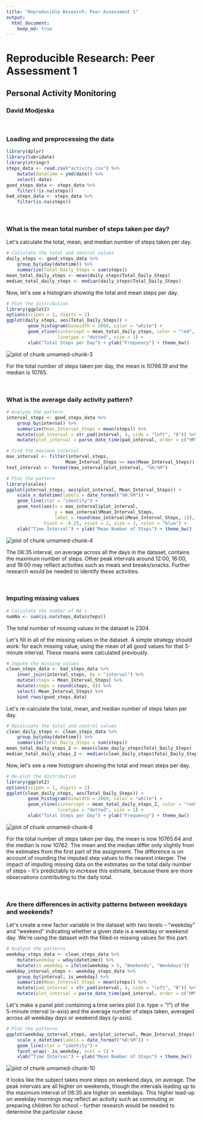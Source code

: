 ```yaml
---
title: "Reproducible Research: Peer Assessment 1"
output: 
  html_document:
    keep_md: true
---
```

# Reproducible Research: Peer Assessment 1
## Personal Activity Monitoring
### David Modjeska

<br>



### Loading and preprocessing the data


```r
library(dplyr)
library(lubridate)
library(stringr)
steps_data <- read.csv("activity.csv") %>%
    mutate(datetime = ymd(date)) %>%
    select(-date)
good_steps_data <- steps_data %>%
    filter(!is.na(steps))
bad_steps_data <- steps_data %>%
    filter(is.na(steps))
```

<br>

### What is the mean total number of steps taken per day?

Let's calculate the total, mean, and median number of steps taken per day.


```r
# Calculate the total and central values
daily_steps <- good_steps_data %>%
    group_by(yday(datetime)) %>%
    summarize(Total_Daily_Steps = sum(steps))
mean_total_daily_steps <- mean(daily_steps$Total_Daily_Steps)
median_total_daily_steps <- median(daily_steps$Total_Daily_Steps)
```
Now, let's see a histogram showing the total and mean steps per day.


```r
# Plot the distribution
library(ggplot2)
options(scipen = 1, digits = 2)
ggplot(daily_steps, aes(Total_Daily_Steps)) + 
        geom_histogram(binwidth = 2000, color = "white") +         
        geom_vline(xintercept = mean_total_daily_steps, color = "red", 
                   linetype = "dotted", size = 1) +
        xlab("Total Steps per Day") + ylab("Frequency") + theme_bw()
```

![plot of chunk unnamed-chunk-3](figure/unnamed-chunk-3-1.png) 

For the total number of steps taken per day, the mean is 10766.19 
and the median is 10765.

<br>

### What is the average daily activity pattern?


```r
# Analyze the pattern
interval_steps <- good_steps_data %>%
    group_by(interval) %>%
    summarize(Mean_Interval_Steps = mean(steps)) %>%
    mutate(pad_interval = str_pad(interval, 4, side = "left", "0")) %>%
    mutate(plot_interval = parse_date_time(pad_interval, order = c("HM", "M")))

# Find the maximum interval
max_interval <- filter(interval_steps, 
                      Mean_Interval_Steps == max(Mean_Interval_Steps))
text_interval <- format(max_interval$plot_interval, "%H:%M")

# Plot the pattern
library(scales)
ggplot(interval_steps, aes(plot_interval, Mean_Interval_Steps)) +
    scale_x_datetime(labels = date_format("%H:%M")) +
    geom_line(stat = "identity") +
    geom_text(aes(x = max_interval$plot_interval, 
                  y = max_interval$Mean_Interval_Steps, 
                  label = round(max_interval$Mean_Interval_Steps, 2)),
              hjust = -0.25, vjust = 2, size = 3, color = "blue") +
    xlab("Time Interval") + ylab("Mean Number of Steps") + theme_bw()
```

![plot of chunk unnamed-chunk-4](figure/unnamed-chunk-4-1.png) 

The 08:35 interval, on average across all the days in the 
dataset, contains the maximum number of steps. Other peak intervals around 12:00, 16:00, and 19:00 may reflect activities such as meals and breaks/snacks. Further research would be needed to identify these activities.

<br>

### Imputing missing values


```r
# Calculate the number of NA's
numNa <- sum(is.na(steps_data$steps))
```

The total number of missing values in the dataset is 2304.

Let's fill in all of the missing values in the dataset. A simple strategy should work: for each missing value, using the mean of all good values for that 5-minute interval. These means were calculated previously.


```r
# Impute the missing values
clean_steps_data <- bad_steps_data %>%
    inner_join(interval_steps, by = "interval") %>%
    mutate(steps = Mean_Interval_Steps) %>%
    mutate(steps = round(steps, 0)) %>%
    select(-Mean_Interval_Steps) %>%
    bind_rows(good_steps_data)
```

Let's re-calculate the total, mean, and median number of steps taken per day.


```r
# Recalcuate the total and central values
clean_daily_steps <- clean_steps_data %>%
    group_by(yday(datetime)) %>%
    summarize(Total_Daily_Steps = sum(steps))
mean_total_daily_steps_2 <- mean(clean_daily_steps$Total_Daily_Steps)
median_total_daily_steps_2 <- median(clean_daily_steps$Total_Daily_Steps)
```

Now, let's see a new histogram showing the total and mean steps per day.


```r
# Re-plot the distribution
library(ggplot2)
options(scipen = 1, digits = 2)
ggplot(clean_daily_steps, aes(Total_Daily_Steps)) + 
        geom_histogram(binwidth = 2000, color = "white") +         
        geom_vline(xintercept = mean_total_daily_steps_2, color = "red", 
                   linetype = "dotted", size = 1) +
        xlab("Total Steps per Day") + ylab("Frequency") + theme_bw()
```

![plot of chunk unnamed-chunk-8](figure/unnamed-chunk-8-1.png) 

For the total number of steps taken per day, the mean is now 10765.64 
and the median is now 10762. The mean and the median differ only slightly from the estimates from the first part of the assignment. The difference is on account of rounding the imputed step values to the nearest interger. The impact of imputing missing data on the estimates on the total daily number of steps - it's predictably to increase this estimate, because there are more observations contributing to the daily total. 

<br>

### Are there differences in activity patterns between weekdays and weekends?

Let's create a new factor variable in the dataset with two levels – “weekday” and “weekend” indicating whether a given date is a weekday or weekend day. 
We're using the dataset with the filled-in missing values for this part.


```r
# Analyze the patterns
weekday_steps_data <- clean_steps_data %>%
    mutate(weekday = wday(datetime)) %>%
    mutate(is_weekday = ifelse(weekday > 5, "Weekends", "Weekdays"))
weekday_interval_steps <- weekday_steps_data %>%
    group_by(interval, is_weekday) %>%
    summarize(Mean_Interval_Steps = mean(steps)) %>%
    mutate(pad_interval = str_pad(interval, 4, side = "left", "0")) %>%
    mutate(plot_interval = parse_date_time(pad_interval, order = c("HM", "M")))
```

Let's make a panel plot containing a time series plot (i.e. type = "l") of the 5-minute interval (x-axis) and the average number of steps taken, averaged across all weekday days or weekend days (y-axis). 


```r
# Plot the patterns
ggplot(weekday_interval_steps, aes(plot_interval, Mean_Interval_Steps)) +
    scale_x_datetime(labels = date_format("%H:%M")) +
    geom_line(stat = "identity") +
    facet_wrap(~ is_weekday, ncol = 1) +
    xlab("Time Interval") + ylab("Mean Number of Steps") + theme_bw()
```

![plot of chunk unnamed-chunk-10](figure/unnamed-chunk-10-1.png) 

It looks like the subject takes more steps on weekend days, on average. The peak  intervals are all higher on weekends, though the intervals leading up to the maximum interval of 08:35 are higher on weekdays. This higher lead-up on weekday mornings may reflect an activity such as commuting or preparing children for school - further research would be needed to determine the particular cause.

